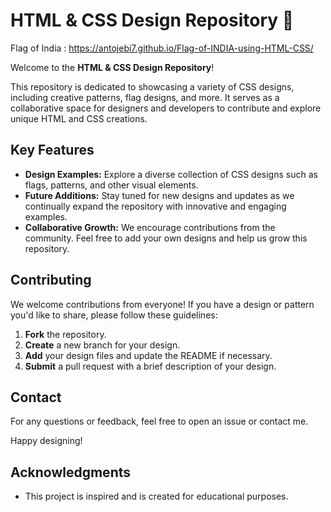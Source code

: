 # HTML & CSS Design Repository 🎨

Flag of India :
https://antojebi7.github.io/Flag-of-INDIA-using-HTML-CSS/

Welcome to the **HTML & CSS Design Repository**!

This repository is dedicated to showcasing a variety of CSS designs, including creative patterns, flag designs, and more. It serves as a collaborative space for designers and developers to contribute and explore unique HTML and CSS creations.

## Key Features

- **Design Examples:** Explore a diverse collection of CSS designs such as flags, patterns, and other visual elements.
- **Future Additions:** Stay tuned for new designs and updates as we continually expand the repository with innovative and engaging examples.
- **Collaborative Growth:** We encourage contributions from the community. Feel free to add your own designs and help us grow this repository.

## Contributing

We welcome contributions from everyone! If you have a design or pattern you'd like to share, please follow these guidelines:

1. **Fork** the repository.
2. **Create** a new branch for your design.
3. **Add** your design files and update the README if necessary.
4. **Submit** a pull request with a brief description of your design.

## Contact

For any questions or feedback, feel free to open an issue or contact me.

Happy designing!


## Acknowledgments

- This project is inspired and is created for educational purposes.


